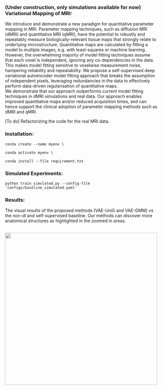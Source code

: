 ### (Under construction, only simulations available for now) Variational Mapping of MRI:
We introduce and demonstrate a new paradigm for quantitative parameter mapping in MRI.
Parameter mapping techniques, such as diffusion MRI (dMRI) and quantitative MRI (qMRI), have the potential to robustly and repeatably measure biologically-relevant tissue maps that strongly relate to underlying microstructure.
Quantitative maps are calculated by fitting a model to multiple images, e.g. with least-squares or machine learning. However, the overwhelming majority of model fitting techniques assume that each voxel is independent, ignoring any co-dependencies in the data. This makes model fitting sensitive to voxelwise measurement noise,  hampering reliability and repeatability.
We propose a self-supervised deep variational autoencoder  model fitting approach that breaks the assumption of independent pixels, leveraging redundancies in the data to effectively perform data-driven regularisation of quantitative maps.  
We demonstrate that our approach outperforms current model fitting techniques in dMRI simulations and real data.
Our approach enables improved quantitative maps and/or reduced acquisition times, and can hence support the clinical adoption of parameter mapping methods such as dMRI and qMRI.


[To do] Refactorizing the code for the real MRI data.

### Installation:
```shell
conda create --name myenv \

conda activate myenv \

conda install --file requirement.txt
```

### Simulated Experiments:

```shell
python train_simulated.py --config-file 'configs/baseline_simulated.yaml' 
```

### Results:

The visual results of the proposed methods (VAE-UniG and VAE-GMM) vs the non-dl and self-supervised baseline. Our methods can discover more anatomical structures as highlighted in the zoomed in areas.

<br>
 <img height="500" src="figures/visual_results_zoom.png" />
</br>
